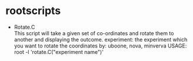 # rootscripts

* Rotate.C  
This script will take a given set of co-ordinates and rotate them to another
and displaying the outcome.
experiment: the experiment which you want to rotate the coordinates by: uboone, nova, minverva
USAGE: root -l 'rotate.C("experiment name")'
